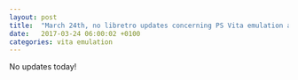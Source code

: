 ```yaml
---
layout: post
title:  "March 24th, no libretro updates concerning PS Vita emulation and emulators"
date:   2017-03-24 06:00:02 +0100
categories: vita emulation
---
```


No updates today!
